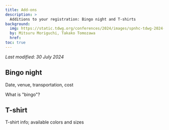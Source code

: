 ```yaml
---
title: Add-ons
description: >
  Additions to your registration: Bingo night and T-shirts
background:
  img: https://static.tdwg.org/conferences/2024/images/spnhc-tdwg-2024-lg.jpg
  by: Mitsuru Moriguchi, Takako Tomozawa
  href: 
toc: true
---
```


_Last modified: 30 July 2024_

## Bingo night

Date, venue, transportation, cost

What is "bingo"?


## T-shirt

T-shirt info; available colors and sizes

